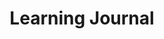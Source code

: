 ---
layout: notes.njk
title: Learning Journal
description: Here is a list of short journal entries. Notes I take while I read and build personal projects.
slug: journal
---